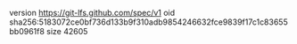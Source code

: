 version https://git-lfs.github.com/spec/v1
oid sha256:5183072ce0bf736d133b9f310adb9854246632fce9839f17c1c83655bb0961f8
size 42605
